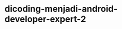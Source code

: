 # dicoding-menjadi-android-developer-expert-2

[![<memiljamel>](https://circleci.com/<gh>/<memiljamel>/<dicoding-menjadi-android-developer-expert-2>.svg?style=svg)](<https://circleci.com/gh/memiljamel/dicoding-menjadi-android-developer-expert-2>)
